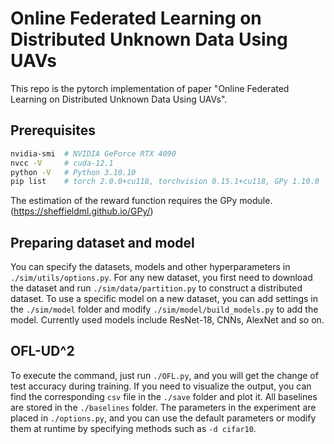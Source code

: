 # Online Federated Learning on Distributed Unknown Data Using UAVs
This repo is the pytorch implementation of paper "Online Federated Learning on Distributed Unknown Data Using UAVs".

## Prerequisites

```bash
nvidia-smi	# NVIDIA GeForce RTX 4090
nvcc -V 	# cuda-12.1
python -V	# Python 3.10.10
pip list	# torch 2.0.0+cu118, torchvision 0.15.1+cu118, GPy 1.10.0
```

The estimation of the reward function requires the GPy module. (https://sheffieldml.github.io/GPy/)

## Preparing dataset and model

You can specify the datasets, models and other hyperparameters in `./sim/utils/options.py`. For any new dataset, you first need to download the dataset and run `./sim/data/partition.py` to construct a distributed dataset. To use a specific model on a new dataset, you can add settings in the `./sim/model` folder and modify `./sim/model/build_models.py` to add the model. Currently used models include ResNet-18, CNNs, AlexNet and so on.

## OFL-UD^2

To execute the command, just run `./OFL.py`, and you will get the change of test accuracy during training. If you need to visualize the output, you can find the corresponding `csv` file in the `./save` folder and plot it. All baselines are stored in the `./baselines` folder. The parameters in the experiment are placed in `./options.py`, and you can use the default parameters or modify them at runtime by specifying methods such as `-d cifar10`.
